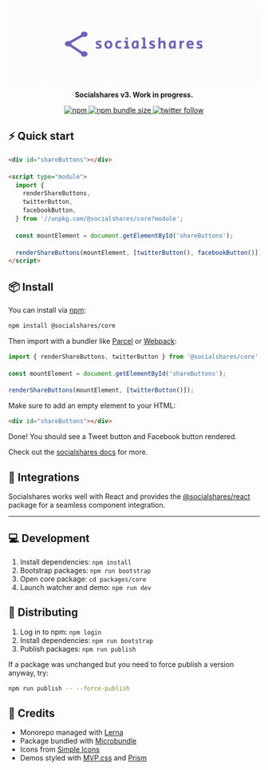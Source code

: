 <p align="center">
  <a href="https://socialshar.es/">
    <img src="./assets/readme-logo.png" alt="Socialshares" />
  </a>
</p>

<p align="center">
  <strong>Socialshares v3. Work in progress.</strong>
</p>

<p align="center">
  <a href="https://npm.im/@socialshares/core">
    <img src="https://img.shields.io/npm/v/@socialshares/core?style=for-the-badge&color=%236862BA" alt="npm" />
  </a>
  <a href="https://bundlephobia.com/result?p=@socialshares/core">
    <img src="https://img.shields.io/bundlephobia/minzip/@socialshares/core?style=for-the-badge&color=%236862BA" alt="npm bundle size" />
  </a>
  <a href="https://twitter.com/sunnysinghio">
    <img src="https://img.shields.io/twitter/follow/sunnysinghio?style=for-the-badge&color=%236862BA" alt="twitter follow" />
  </a>
</p>

## ⚡️ Quick start

```html
<div id="shareButtons"></div>

<script type="module">
  import {
    renderShareButtons,
    twitterButton,
    facebookButton,
  } from '//unpkg.com/@socialshares/core?module';

  const mountElement = document.getElementById('shareButtons');

  renderShareButtons(mountElement, [twitterButton(), facebookButton()]);
</script>
```

## 📦 Install

You can install via [npm](https://www.npmjs.com/):

```sh
npm install @socialshares/core
```

Then import with a bundler like [Parcel](https://parceljs.org/) or [Webpack](https://webpack.js.org/):

```js
import { renderShareButtons, twitterButton } from '@socialshares/core';

const mountElement = document.getElementById('shareButtons');

renderShareButtons(mountElement, [twitterButton()]);
```

Make sure to add an empty element to your HTML:

```html
<div id="shareButtons"></div>
```

Done! You should see a Tweet button and Facebook button rendered.

Check out the [socialshares docs](https://socialshar.es/) for more.

## 🔌 Integrations

Socialshares works well with React and provides the [@socialshares/react](https://npm.im/@socialshares/react) package for a seamless component integration.

---

## 💻 Development

1. Install dependencies: `npm install`
1. Bootstrap packages: `npm run bootstrap`
1. Open core package: `cd packages/core`
1. Launch watcher and demo: `npm run dev`

## 🚀 Distributing

1. Log in to npm: `npm login`
1. Install dependencies: `npm run bootstrap`
1. Publish packages: `npm run publish`

If a package was unchanged but you need to force publish a version anyway, try:

```sh
npm run publish -- --force-publish
```

## 👥 Credits

- Monorepo managed with [Lerna](https://lerna.js.org/)
- Package bundled with [Microbundle](https://github.com/developit/microbundle)
- Icons from [Simple Icons](https://simpleicons.org/)
- Demos styled with [MVP.css](https://andybrewer.github.io/mvp/) and [Prism](https://prismjs.com/)
